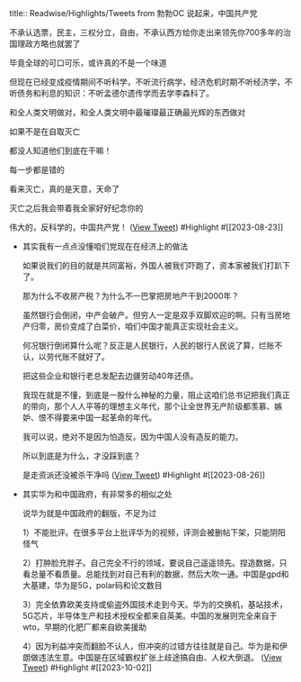 title:: Readwise/Highlights/Tweets from 勃勃OC
说起来，中国共产党

不承认选票，民主，三权分立，自由，不承认西方给你走出来领先你700多年的治国理政方略也就罢了

毕竟全球的可口可乐，或许真的不是一个味道

但现在已经变成疫情期间不听科学，不听流行病学，经济危机时期不听经济学，不听债务和利息的知识：不听孟德尔遗传学而去学李森科了。

和全人类文明做对，和全人类文明中最璀璨最正确最光辉的东西做对

如果不是在自取灭亡

都没人知道他们到底在干嘛！

每一步都是错的

看来灭亡，真的是天意，天命了

灭亡之后我会带着我全家好好纪念你的

伟大的，反科学的，中国共产党！ ([View Tweet](https://twitter.com/bboczeng/status/1693805914728603722)) #Highlight #[[2023-08-23]]

- 其实我有一点点没懂咱们党现在在经济上的做法
  
  如果说我们的目的就是共同富裕，外国人被我们吓跑了，资本家被我们打趴下了。
  
  那为什么不收房产税？为什么不一巴掌把房地产干到2000年？
  
  虽然银行会倒闭，中产会破产。但穷人一定是双手双脚欢迎的啊。只有当房地产归零，房价变成了白菜价，咱们中国才能真正实现社会主义。
  
  何况银行倒闭算什么呢？反正是人民银行，人民的银行人民说了算，烂账不认，以劳代账不就好了。
  
  把这些企业和银行老总发配去边疆劳动40年还债。
  
  我现在就是不懂，到底是一股什么神秘的力量，阻止这咱们总书记把我们真正的带向，那个人人平等的理想主义年代，那个让全世界无产阶级都羡慕、嫉妒、恨不得要来中国一起革命的年代。
  
  我可以说，绝对不是因为怕造反。因为中国人没有造反的能力。
  
  所以到底是为什么，才没踩到底？
  
  是走资派还没被杀干净吗 ([View Tweet](https://twitter.com/bboczeng/status/1694899881633259988)) #Highlight #[[2023-08-26]]
- 其实华为和中国政府，有非常多的相似之处
  
  说华为就是中国政府的翻版，不足为过
  
  1）不能批评。在很多平台上批评华为的视频，评测会被删帖下架，只能阴阳怪气
  
  2）打肿脸充胖子。自己完全不行的领域，要说自己遥遥领先。捏造数据，只看总量不看质量。总能找到对自己有利的数据，然后大吹一通。中国是gpd和大基建，华为是5G，polar码和论文数目
  
  3）完全依靠欧美支持或偷盗外国技术走到今天。华为的交换机，基站技术，5G芯片，半导体生产和技术授权全都来自英美。中国的发展则完全来自于wto，早期的化肥厂都来自欧美援助
  
  4）因为利益冲突而翻脸不认人，但冲突的过错方往往就是自己。华为是和伊朗做违法生意。中国是在区域霸权扩张上歧途搞自由、人权大倒退。 ([View Tweet](https://twitter.com/bboczeng/status/1708795580129182162)) #Highlight #[[2023-10-02]]